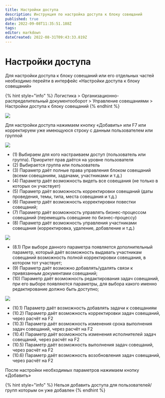 ```yaml
---
title: Настройки доступа
description: Инструкция по настройка доступа к блоку совещаний
published: true
date: 2022-09-08T11:35:51.188Z
tags: 
editor: markdown
dateCreated: 2022-08-31T09:43:33.819Z
---
```


# Настройки доступа

Для настройки доступа к блоку совещаний или его отдельных частей необходимо перейти в интерфейс «Настройки доступа к блоку совещаний»

{% hint style="info" %}
Логистика > Организационно-распределительный документооборот > Управление совещаниями > Настройки доступа к блоку совещаний
{% endhint %}

![](<../../../.gitbook/assets/0 (87)>)

Для настройки доступа нажимаем кнопку «Добавить» или F7 или корректируем уже имеющуюся строку с данным пользователем или группой

![](<../../../.gitbook/assets/1 (70)>)

* (1) Выбираем для кого настраиваем доступ (пользователь или группа). Приоритет прав даётся на уровне пользователя
* (2) Выбирается группа или пользователь
* (3) Параметр даёт полные права управления блоком совещаний (всеми совещаниям, задачами, участниками и т.д.)
* (4) Параметр даёт возможность видеть все совещания (не только в которых он участвует)
* (5) Параметр даёт возможность корректировки совещаний (даты проведения, темы, типа, места совещания и т.д.)
* (6) Параметр даёт возможность корректировки повестки совещаний;
* (7) Параметр даёт возможность управлять бизнес-процессом совещаний (перемещать совещание по бизнес-процессу)
* (8) Параметр даёт возможность управления участниками совещания (корректировка, удаление, добавление и т.д.)

![](<../../../.gitbook/assets/2 (56)>)

* (8.1) При выборе данного параметра появляется дополнительный параметр, который даёт возможность выдавать участникам совещаний возможность полной корректировки совещания, в котором тот участвует;
* (9) Параметр даёт возможно добавлять/удалять связи к привязанным документами совещаний;
* (10) Параметр даёт возможность редактирования задач совещаний, при его выборе появляются параметры, для выбора какого именно редактирование должно быть доступно;

![](<../../../.gitbook/assets/3 (51)>)

* (10.1) Параметр даёт возможность добавлять задачи к совещаниям
* (10.2) Параметр даёт возможность корректировки задач совещаний, через расчёт на F2
* (10.3) Параметр даёт возможность изменения срока выполнения задач совещаний, через расчёт на F2
* (10.4) Параметр даёт возможность изменения исполнителей задач совещаний, через расчёт на F2
* (10.5) Параметр даёт возможность выполнения задач совещаний, через расчёт на F2
* (10.6) Параметр даёт возможность возобновления задач совещаний, через расчёт на F2

После настройки необходимых параметров нажимаем кнопку «Добавить»

{% hint style="info" %}
Нельзя добавить доступа для пользователей/групп которым он уже добавлен
{% endhint %}
